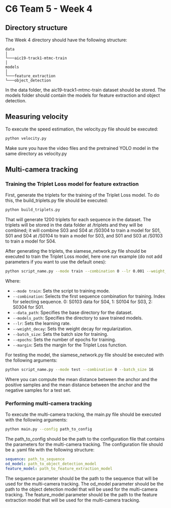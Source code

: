 # C6 Team 5 - Week 4

## Directory structure
The Week 4 directory should have the following structure:

```
data
│
└───aic19-track1-mtmc-train
│
models
│
└───feature_extraction
└───object_detection
```
In the data folder, the aic19-track1-mtmc-train dataset should be stored. The models folder should contain the models for feature extraction and object detection.


## Measuring velocity 

To execute the speed estimation, the velocity.py file should be executed:

```bash
python velocity.py 
```

Make sure you have the video files and the pretrained YOLO model in the same directory as velocity.py

## Multi-camera tracking

### Training the Triplet Loss model for feature extraction
First, generate the triplets for the training of the Triplet Loss model. To do this, the build_triplets.py file should be executed:

```bash
python build_triplets.py
```
That will generate 1200 triplets for each sequence in the dataset. The triplets will be stored in the data folder at /triplets and they will be combined; it will combine S03 and S04 at /S0304 to train a model for S01, S01 and S04 at /S0104 to train a model for S03, and S01 and S03 at /S0103 to train a model for S04.

After generating the triplets, the siamese_network.py file should be executed to train the Triplet Loss model, here one run example (do not add parameters if you want to use the default ones):

```bash
python script_name.py --mode train --combination 0 --lr 0.001 --weight_decay 0.0001 --batch_size 16 --epochs 20
```
Where:
- `--mode train`: Sets the script to training mode.
- `--combination`: Selects the first sequence combination for training. Index for selecting sequence. 0: S0103 data for S04, 1: S0104 for S03, 2: S0304 for S01.
- `--data_path`: Specifies the base directory for the dataset.
- `--models_path`: Specifies the directory to save trained models.
- `--lr`: Sets the learning rate.
- `--weight_decay`: Sets the weight decay for regularization.
- `--batch_size`: Sets the batch size for training.
- `--epochs`: Sets the number of epochs for training.
- `--margin`: Sets the margin for the Triplet Loss function.

For testing the model, the siamese_network.py file should be executed with the following arguments:

```bash
python script_name.py --mode test --combination 0 --batch_size 16
```
Where you can compute the mean distance between the anchor and the positive samples and the mean distance between the anchor and the negative samples for a test set.

### Performing multi-camera tracking

To execute the multi-camera tracking, the main.py file should be executed with the following arguments:

```bash
python main.py --config path_to_config
```

The path_to_config should be the path to the configuration file that contains the parameters for the multi-camera tracking. The configuration file should be a .yaml file with the following structure:

```yaml
sequence: path_to_sequence
od_model: path_to_object_detection_model
feature_model: path_to_feature_extraction_model
```

The sequence parameter should be the path to the sequence that will be used for the multi-camera tracking. The od_model parameter should be the path to the object detection model that will be used for the multi-camera tracking. The feature_model parameter should be the path to the feature extraction model that will be used for the multi-camera tracking.


